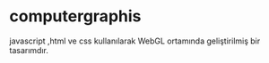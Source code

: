 # computergraphis
javascript ,html ve css kullanılarak WebGL ortamında geliştirilmiş bir tasarımdır.
